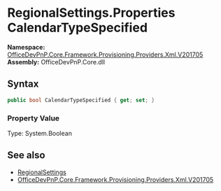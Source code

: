 # RegionalSettings.Properties CalendarTypeSpecified
  

**Namespace:** [OfficeDevPnP.Core.Framework.Provisioning.Providers.Xml.V201705](OfficeDevPnP.Core.Framework.Provisioning.Providers.Xml.V201705.md)  
**Assembly:** OfficeDevPnP.Core.dll  
## Syntax
```C#
public bool CalendarTypeSpecified { get; set; }
```

### Property Value
Type: System.Boolean  

## See also
- [RegionalSettings](OfficeDevPnP.Core.Framework.Provisioning.Providers.Xml.V201705.RegionalSettings.md) 
- [OfficeDevPnP.Core.Framework.Provisioning.Providers.Xml.V201705](OfficeDevPnP.Core.Framework.Provisioning.Providers.Xml.V201705.md) 
